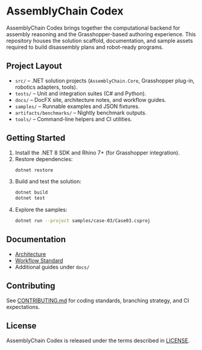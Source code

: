 # AssemblyChain Codex

AssemblyChain Codex brings together the computational backend for assembly reasoning and the Grasshopper-based authoring experience. This repository houses the solution scaffold, documentation, and sample assets required to build disassembly plans and robot-ready programs.

## Project Layout

- `src/` – .NET solution projects (`AssemblyChain.Core`, Grasshopper plug-in, robotics adapters, tools).
- `tests/` – Unit and integration suites (C# and Python).
- `docs/` – DocFX site, architecture notes, and workflow guides.
- `samples/` – Runnable examples and JSON fixtures.
- `artifacts/benchmarks/` – Nightly benchmark outputs.
- `tools/` – Command-line helpers and CI utilities.

## Getting Started

1. Install the .NET 8 SDK and Rhino 7+ (for Grasshopper integration).
2. Restore dependencies:
   ```bash
   dotnet restore
   ```
3. Build and test the solution:
   ```bash
   dotnet build
   dotnet test
   ```
4. Explore the samples:
   ```bash
   dotnet run --project samples/case-03/Case03.csproj
   ```

## Documentation

- [Architecture](docs/ARCHITECTURE.md)
- [Workflow Standard](6A_Workflow_Standard.md)
- Additional guides under `docs/`

## Contributing

See [CONTRIBUTING.md](CONTRIBUTING.md) for coding standards, branching strategy, and CI expectations.

## License

AssemblyChain Codex is released under the terms described in [LICENSE](LICENSE).

